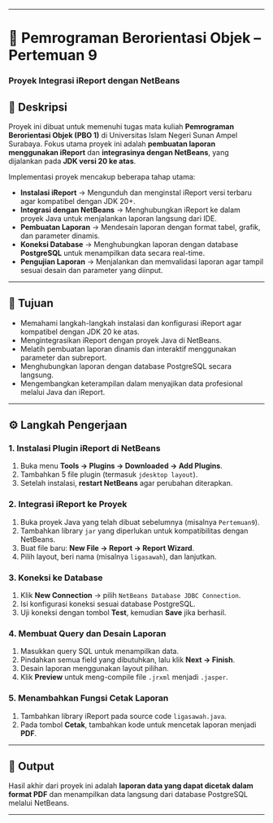 
---

# 📘 Pemrograman Berorientasi Objek – Pertemuan 9

### Proyek Integrasi iReport dengan NetBeans

## 🧩 Deskripsi

Proyek ini dibuat untuk memenuhi tugas mata kuliah **Pemrograman Berorientasi Objek (PBO 1)** di Universitas Islam Negeri Sunan Ampel Surabaya.
Fokus utama proyek ini adalah **pembuatan laporan menggunakan iReport** dan **integrasinya dengan NetBeans**, yang dijalankan pada **JDK versi 20 ke atas**.

Implementasi proyek mencakup beberapa tahap utama:

* **Instalasi iReport** → Mengunduh dan menginstal iReport versi terbaru agar kompatibel dengan JDK 20+.
* **Integrasi dengan NetBeans** → Menghubungkan iReport ke dalam proyek Java untuk menjalankan laporan langsung dari IDE.
* **Pembuatan Laporan** → Mendesain laporan dengan format tabel, grafik, dan parameter dinamis.
* **Koneksi Database** → Menghubungkan laporan dengan database **PostgreSQL** untuk menampilkan data secara real-time.
* **Pengujian Laporan** → Menjalankan dan memvalidasi laporan agar tampil sesuai desain dan parameter yang diinput.

---

## 🎯 Tujuan

* Memahami langkah-langkah instalasi dan konfigurasi iReport agar kompatibel dengan JDK 20 ke atas.
* Mengintegrasikan iReport dengan proyek Java di NetBeans.
* Melatih pembuatan laporan dinamis dan interaktif menggunakan parameter dan subreport.
* Menghubungkan laporan dengan database PostgreSQL secara langsung.
* Mengembangkan keterampilan dalam menyajikan data profesional melalui Java dan iReport.

---

## ⚙️ Langkah Pengerjaan

### 1. Instalasi Plugin iReport di NetBeans

1. Buka menu **Tools → Plugins → Downloaded → Add Plugins**.
2. Tambahkan 5 file plugin (termasuk `jdesktop layout`).
3. Setelah instalasi, **restart NetBeans** agar perubahan diterapkan.

### 2. Integrasi iReport ke Proyek

1. Buka proyek Java yang telah dibuat sebelumnya (misalnya `Pertemuan9`).
2. Tambahkan library `jar` yang diperlukan untuk kompatibilitas dengan NetBeans.
3. Buat file baru: **New File → Report → Report Wizard**.
4. Pilih layout, beri nama (misalnya `ligasawah`), dan lanjutkan.

### 3. Koneksi ke Database

1. Klik **New Connection** → pilih `NetBeans Database JDBC Connection`.
2. Isi konfigurasi koneksi sesuai database PostgreSQL.
3. Uji koneksi dengan tombol **Test**, kemudian **Save** jika berhasil.

### 4. Membuat Query dan Desain Laporan

1. Masukkan query SQL untuk menampilkan data.
2. Pindahkan semua field yang dibutuhkan, lalu klik **Next → Finish**.
3. Desain laporan menggunakan layout pilihan.
4. Klik **Preview** untuk meng-compile file `.jrxml` menjadi `.jasper`.

### 5. Menambahkan Fungsi Cetak Laporan

1. Tambahkan library iReport pada source code `ligasawah.java`.
2. Pada tombol **Cetak**, tambahkan kode untuk mencetak laporan menjadi **PDF**.

---

## 🧾 Output

Hasil akhir dari proyek ini adalah **laporan data yang dapat dicetak dalam format PDF** dan menampilkan data langsung dari database PostgreSQL melalui NetBeans.

---

